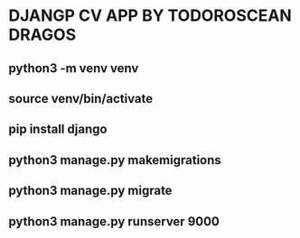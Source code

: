 # DJANGP CV APP BY TODOROSCEAN DRAGOS

## python3 -m venv venv 
## source venv/bin/activate 
## pip install django
## python3 manage.py makemigrations    
## python3 manage.py migrate  
## python3 manage.py runserver 9000       
